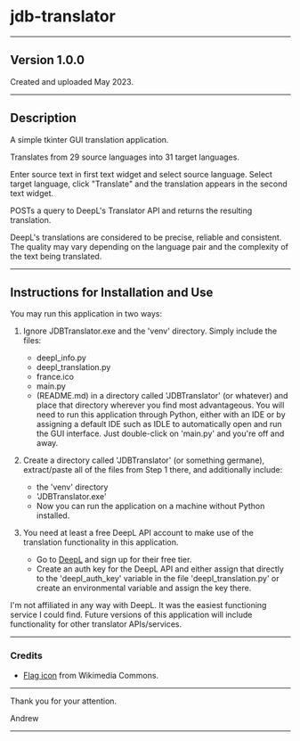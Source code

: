# jdb-translator

---

## Version 1.0.0

Created and uploaded May 2023.

---

## Description

A simple tkinter GUI translation application.

Translates from 29 source languages into 31 target languages.

Enter source text in first text widget and select source language. Select target language, click "Translate" and the
translation appears in the second text widget.

POSTs a query to DeepL's Translator API and returns the resulting translation.

DeepL's translations are considered to be precise, reliable and consistent. The quality may vary depending on the
language pair and the complexity of the text being translated.


---

## Instructions for Installation and Use

You may run this application in two ways:

1. Ignore JDBTranslator.exe and the 'venv' directory. Simply include the files:
    - deepl_info.py
    - deepl_translation.py
    - france.ico
    - main.py
    - (README.md)
      in a directory called 'JDBTranslator' (or whatever) and place that directory wherever you find most advantageous.
      You will need to run this application through Python, either with an IDE or by assigning a default IDE such as
      IDLE to automatically open and run the GUI interface. Just double-click on 'main.py' and you're off and away.


2. Create a directory called 'JDBTranslator' (or something germane), extract/paste all of the files from Step 1 there,
   and additionally include:
    - the 'venv' directory
    - 'JDBTranslator.exe'
    - Now you can run the application on a machine without Python installed.


3. You need at least a free DeepL API account to make use of the translation functionality in this
   application.
    - Go to [DeepL](https://www.deepl.com/pro-checkout/account?productId=1200&yearly=false&trial=false) and
      sign up for their free tier.
    - Create an auth key for the DeepL API and either assign that directly to the 'deepl_auth_key' variable in the
      file 'deepl_translation.py' or create an environmental variable and assign the key there.

I'm not affiliated in any way with DeepL. It was the easiest functioning service I could find. Future versions of this
application will include functionality for other translator APIs/services.

---

### Credits

- [Flag icon](https://commons.wikimedia.org/wiki/File:Flag_of_France.svg) from Wikimedia Commons.

---

Thank you for your attention.

Andrew

---
